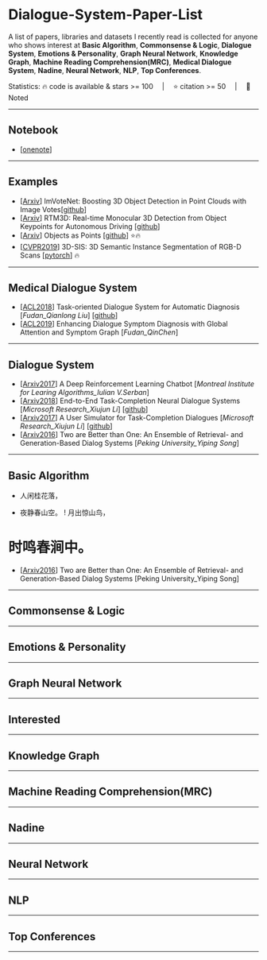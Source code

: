 # Dialogue-System-Paper-List
A list of papers, libraries and datasets I recently read is collected for anyone who shows interest at **Basic Algorithm**,  **Commonsense & Logic**,  **Dialogue System**,  **Emotions & Personality**,  **Graph Neural Network**,  **Knowledge Graph**,  **Machine Reading Comprehension(MRC)**,  **Medical Dialogue System**,  **Nadine**,  **Neural Network**,  **NLP**,  **Top Conferences**.

Statistics: :fire: code is available & stars >= 100 &emsp;|&emsp; :star: citation >= 50 &emsp;|&emsp; :memo: Noted

---
## Notebook
- [[onenote](https://livebournemouthac-my.sharepoint.com/:o:/g/personal/s5219587_bournemouth_ac_uk/Eg9ZSrOWv-FDpeOsWX_qWYABTn_Rjpkem0Ih4OYRMdjdgQ)]

---
## Examples
- [[Arxiv](https://arxiv.org/pdf/2001.10692.pdf)] ImVoteNet: Boosting 3D Object Detection in Point Clouds with Image Votes[[github](https://github.com/chenyilun95/DSGN)]
- [[Arxiv](https://arxiv.org/pdf/2001.03343.pdf)] RTM3D: Real-time Monocular 3D Detection from Object Keypoints for Autonomous Driving [[github](https://github.com/Banconxuan/RTM3D)]
- [[Arxiv](https://arxiv.org/pdf/1904.07850.pdf)] Objects as Points [[github](https://github.com/xingyizhou/CenterNet)] :star::fire:
- [[CVPR2019](https://arxiv.org/pdf/1812.07003.pdf)] 3D-SIS: 3D Semantic Instance Segmentation of RGB-D Scans [[pytorch](https://github.com/Sekunde/3D-SIS)] :fire:

---
## Medical Dialogue System
- [[ACL2018](https://www.aclweb.org/anthology/P18-2033.pdf)] Task-oriented Dialogue System for Automatic Diagnosis [*Fudan_Qianlong Liu*] [[github](https://github.com/LiuQL2/MedicalChatbot)]
- [[ACL2019](https://www.aclweb.org/anthology/D19-1508.pdf)] Enhancing Dialogue Symptom Diagnosis with Global Attention and Symptom Graph [*Fudan_QinChen*]



---
## Dialogue System
- [[Arxiv2017](https://arxiv.org/pdf/1709.02349.pdf)] A Deep Reinforcement Learning Chatbot [*Montreal Institute for Learing Algorithms_Iulian V.Serban*]
- [[Arxiv2018](https://arxiv.org/pdf/1703.01008.pdf)] End-to-End Task-Completion Neural Dialogue Systems [*Microsoft Research_Xiujun Li*] [[github](https://github.com/MiuLab/TC-Bot)] 
- [[Arxiv2017](https://arxiv.org/pdf/1612.05688.pdf)] A User Simulator for Task-Completion Dialogues [*Microsoft Research_Xiujun Li*]  [[github](https://github.com/MiuLab/TC-Bot)]
- [[Arxiv2016](https://arxiv.org/pdf/1610.07149.pdf)] Two are Better than One: An Ensemble of Retrieval- and Generation-Based Dialog Systems [*Peking University_Yiping Song*] 


---
## Basic Algorithm



+ 人闲桂花落，
- 夜静春山空。
! 月出惊山鸟，
# 时鸣春涧中。

- [[Arxiv2016](https://arxiv.org/pdf/1610.07149.pdf)] Two are Better than One: An Ensemble of Retrieval- and Generation-Based Dialog Systems [Peking University_Yiping Song] 



---
## Commonsense & Logic



---
## Emotions & Personality


---
## Graph Neural Network


---
## Interested


---
## Knowledge Graph




---
## Machine Reading Comprehension(MRC)


---
## Nadine


---
## Neural Network



---
## NLP


---
## Top Conferences


---
